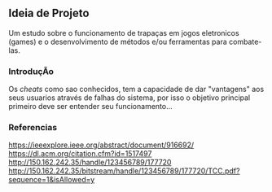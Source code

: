 ## Ideia de Projeto
Um estudo sobre o funcionamento de trapaças em jogos eletronicos (games) e o desenvolvimento de métodos e/ou ferramentas para combate-las. 

### IntroduçÃo
Os *cheats* como sao conhecidos, tem a capacidade de dar "vantagens" aos seus usuarios através de falhas do sistema, por isso o objetivo principal primeiro deve ser entender seu funcionamento...

### Referencias
https://ieeexplore.ieee.org/abstract/document/916692/
https://dl.acm.org/citation.cfm?id=1517497
http://150.162.242.35/handle/123456789/177720
http://150.162.242.35/bitstream/handle/123456789/177720/TCC.pdf?sequence=1&isAllowed=y
